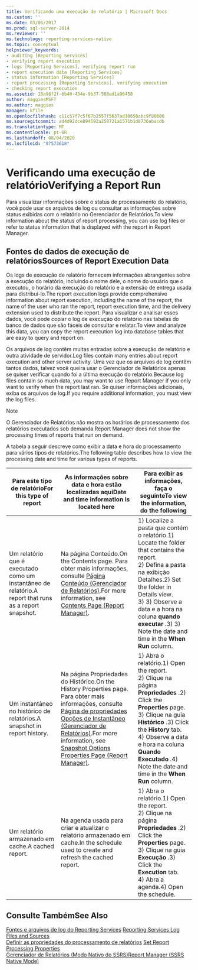 ```yaml
---
title: Verificando uma execução de relatório | Microsoft Docs
ms.custom: ''
ms.date: 03/06/2017
ms.prod: sql-server-2014
ms.reviewer: ''
ms.technology: reporting-services-native
ms.topic: conceptual
helpviewer_keywords:
- auditing [Reporting Services]
- verifying report execution
- logs [Reporting Services], verifying report run
- report execution data [Reporting Services]
- status information [Reporting Services]
- report processing [Reporting Services], verifying execution
- checking report execution
ms.assetid: 18a98f2f-6b40-454e-9b37-568ed1a96458
author: maggiesMSFT
ms.author: maggies
manager: kfile
ms.openlocfilehash: c11c57f7c5f67b2557f5637ad10658abc9f80606
ms.sourcegitcommit: ad4d92dce894592a259721a1571b1d8736abacdb
ms.translationtype: MT
ms.contentlocale: pt-BR
ms.lasthandoff: 08/04/2020
ms.locfileid: "87573618"
---
```

# <a name="verifying-a-report-run"></a><span data-ttu-id="ee3ff-102">Verificando uma execução de relatório</span><span class="sxs-lookup"><span data-stu-id="ee3ff-102">Verifying a Report Run</span></span>
  <span data-ttu-id="ee3ff-103">Para visualizar informações sobre o status de processamento do relatório, você pode usar os arquivos de log ou consultar as informações sobre status exibidas com o relatório no Gerenciador de Relatórios.</span><span class="sxs-lookup"><span data-stu-id="ee3ff-103">To view information about the status of report processing, you can use log files or refer to status information that is displayed with the report in Report Manager.</span></span>  
  
## <a name="sources-of-report-execution-data"></a><span data-ttu-id="ee3ff-104">Fontes de dados de execução de relatórios</span><span class="sxs-lookup"><span data-stu-id="ee3ff-104">Sources of Report Execution Data</span></span>  
 <span data-ttu-id="ee3ff-105">Os logs de execução de relatório fornecem informações abrangentes sobre a execução do relatório, incluindo o nome dele, o nome do usuário que o executou, o horário da execução do relatório e a extensão de entrega usada para distribuí-lo.</span><span class="sxs-lookup"><span data-stu-id="ee3ff-105">The report execution logs provide comprehensive information about report execution, including the name of the report, the name of the user who ran the report, report execution time, and the delivery extension used to distribute the report.</span></span> <span data-ttu-id="ee3ff-106">Para visualizar e analisar esses dados, você pode copiar o log de execução do relatório nas tabelas do banco de dados que são fáceis de consultar e relatar.</span><span class="sxs-lookup"><span data-stu-id="ee3ff-106">To view and analyze this data, you can copy the report execution log into database tables that are easy to query and report on.</span></span>  
  
 <span data-ttu-id="ee3ff-107">Os arquivos de log contêm muitas entradas sobre a execução de relatório e outra atividade de servidor.</span><span class="sxs-lookup"><span data-stu-id="ee3ff-107">Log files contain many entries about report execution and other server activity.</span></span> <span data-ttu-id="ee3ff-108">Uma vez que os arquivos de log contêm tantos dados, talvez você queira usar o Gerenciador de Relatórios apenas se quiser verificar quando foi a última execução do relatório.</span><span class="sxs-lookup"><span data-stu-id="ee3ff-108">Because log files contain so much data, you may want to use Report Manager if you only want to verify when the report last ran.</span></span> <span data-ttu-id="ee3ff-109">Se quiser informações adicionais, exiba os arquivos de log.</span><span class="sxs-lookup"><span data-stu-id="ee3ff-109">If you require additional information, you must view the log files.</span></span>  
  
> [!NOTE]  
>  <span data-ttu-id="ee3ff-110">O Gerenciador de Relatórios não mostra os horários de processamento dos relatórios executados sob demanda.</span><span class="sxs-lookup"><span data-stu-id="ee3ff-110">Report Manager does not show the processing times of reports that run on demand.</span></span>  
  
 <span data-ttu-id="ee3ff-111">A tabela a seguir descreve como exibir a data e hora do processamento para vários tipos de relatórios.</span><span class="sxs-lookup"><span data-stu-id="ee3ff-111">The following table describes how to view the processing date and time for various types of reports.</span></span>  
  
|<span data-ttu-id="ee3ff-112">Para este tipo de relatório</span><span class="sxs-lookup"><span data-stu-id="ee3ff-112">For this type of report</span></span>|<span data-ttu-id="ee3ff-113">As informações sobre data e hora estão localizadas aqui</span><span class="sxs-lookup"><span data-stu-id="ee3ff-113">Date and time information is located here</span></span>|<span data-ttu-id="ee3ff-114">Para exibir as informações, faça o seguinte</span><span class="sxs-lookup"><span data-stu-id="ee3ff-114">To view the information, do the following</span></span>|  
|-----------------------------|-----------------------------------------------|-----------------------------------------------|  
|<span data-ttu-id="ee3ff-115">Um relatório que é executado como um instantâneo de relatório.</span><span class="sxs-lookup"><span data-stu-id="ee3ff-115">A report that runs as a report snapshot.</span></span>|<span data-ttu-id="ee3ff-116">Na página Conteúdo.</span><span class="sxs-lookup"><span data-stu-id="ee3ff-116">On the Contents page.</span></span> <span data-ttu-id="ee3ff-117">Para obter mais informações, consulte [Página Conteúdo &#40;Gerenciador de Relatórios&#41;](../contents-page-report-manager.md).</span><span class="sxs-lookup"><span data-stu-id="ee3ff-117">For more information, see [Contents Page &#40;Report Manager&#41;](../contents-page-report-manager.md).</span></span>|<span data-ttu-id="ee3ff-118">1) Localize a pasta que contém o relatório.</span><span class="sxs-lookup"><span data-stu-id="ee3ff-118">1) Locate the folder that contains the report.</span></span><br /><span data-ttu-id="ee3ff-119">2) Defina a pasta na exibição Detalhes.</span><span class="sxs-lookup"><span data-stu-id="ee3ff-119">2) Set the folder in Details view.</span></span><br /><span data-ttu-id="ee3ff-120">3) 3) Observe a data e a hora na coluna **quando executar** .</span><span class="sxs-lookup"><span data-stu-id="ee3ff-120">3) 3) Note the date and time in the **When Run** column.</span></span>|  
|<span data-ttu-id="ee3ff-121">Um instantâneo no histórico de relatórios.</span><span class="sxs-lookup"><span data-stu-id="ee3ff-121">A snapshot in report history.</span></span>|<span data-ttu-id="ee3ff-122">Na página Propriedades do Histórico.</span><span class="sxs-lookup"><span data-stu-id="ee3ff-122">On the History Properties page.</span></span> <span data-ttu-id="ee3ff-123">Para obter mais informações, consulte [Página de propriedades Opções de Instantâneo &#40;Gerenciador de Relatórios&#41;](../snapshot-options-properties-page-report-manager.md).</span><span class="sxs-lookup"><span data-stu-id="ee3ff-123">For more information, see [Snapshot Options Properties Page &#40;Report Manager&#41;](../snapshot-options-properties-page-report-manager.md).</span></span>|<span data-ttu-id="ee3ff-124">1) Abra o relatório.</span><span class="sxs-lookup"><span data-stu-id="ee3ff-124">1) Open the report.</span></span><br /><span data-ttu-id="ee3ff-125">2) Clique na página **Propriedades** .</span><span class="sxs-lookup"><span data-stu-id="ee3ff-125">2) Click the **Properties** page.</span></span><br /><span data-ttu-id="ee3ff-126">3) Clique na guia **Histórico** .</span><span class="sxs-lookup"><span data-stu-id="ee3ff-126">3) Click the **History** tab.</span></span><br /><span data-ttu-id="ee3ff-127">4) Observe a data e hora na coluna **Quando Executado** .</span><span class="sxs-lookup"><span data-stu-id="ee3ff-127">4) Note the date and time in the **When Run** column.</span></span>|  
|<span data-ttu-id="ee3ff-128">Um relatório armazenado em cache.</span><span class="sxs-lookup"><span data-stu-id="ee3ff-128">A cached report.</span></span>|<span data-ttu-id="ee3ff-129">Na agenda usada para criar e atualizar o relatório armazenado em cache.</span><span class="sxs-lookup"><span data-stu-id="ee3ff-129">In the schedule used to create and refresh the cached report.</span></span>|<span data-ttu-id="ee3ff-130">1) Abra o relatório.</span><span class="sxs-lookup"><span data-stu-id="ee3ff-130">1) Open the report.</span></span><br /><span data-ttu-id="ee3ff-131">2) Clique na página **Propriedades** .</span><span class="sxs-lookup"><span data-stu-id="ee3ff-131">2) Click the **Properties** page.</span></span><br /><span data-ttu-id="ee3ff-132">3) Clique na guia **Execução** .</span><span class="sxs-lookup"><span data-stu-id="ee3ff-132">3) Click the **Execution** tab.</span></span><br /><span data-ttu-id="ee3ff-133">4) Abra a agenda.</span><span class="sxs-lookup"><span data-stu-id="ee3ff-133">4) Open the schedule.</span></span>|  
  
## <a name="see-also"></a><span data-ttu-id="ee3ff-134">Consulte Também</span><span class="sxs-lookup"><span data-stu-id="ee3ff-134">See Also</span></span>  
 <span data-ttu-id="ee3ff-135">[Fontes e arquivos de log do Reporting Services](../report-server/reporting-services-log-files-and-sources.md) </span><span class="sxs-lookup"><span data-stu-id="ee3ff-135">[Reporting Services Log Files and Sources](../report-server/reporting-services-log-files-and-sources.md) </span></span>  
 <span data-ttu-id="ee3ff-136">[Definir as propriedades do processamento de relatórios](set-report-processing-properties.md) </span><span class="sxs-lookup"><span data-stu-id="ee3ff-136">[Set Report Processing Properties](set-report-processing-properties.md) </span></span>  
 [<span data-ttu-id="ee3ff-137">Gerenciador de Relatórios &#40;Modo Nativo do SSRS&#41;</span><span class="sxs-lookup"><span data-stu-id="ee3ff-137">Report Manager  &#40;SSRS Native Mode&#41;</span></span>](../report-manager-ssrs-native-mode.md)  
  
  
